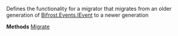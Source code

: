 Defines the functionality for a migrator that migrates from an older generation of [Bifrost.Events.IEvent](Bifrost.Events.IEvent) to a newer generation

**Methods**
[Migrate](Bifrost.Events.IEventMigrator`2.Migrate)
